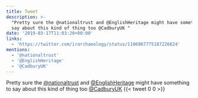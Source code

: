 ```yaml
---
title: Tweet
description: >-
  "Pretty sure the @nationaltrust and @EnglishHeritage might have something to
  say about this kind of thing too @CadburyUK "
date: '2019-03-17T11:03:20+00:00'
links:
  - 'https://twitter.com/irarchaeology/status/1106967775187226624'
mentions:
  - '@nationaltrust'
  - '@EnglishHeritage'
  - '@CadburyUK'
---
```

Pretty sure the [@nationaltrust](https://twitter.com/@nationaltrust) and [@EnglishHeritage](https://twitter.com/@EnglishHeritage) might have something to say about this kind of thing too [@CadburyUK](https://twitter.com/@CadburyUK) 
      {{< tweet 0 0 >}}
    
